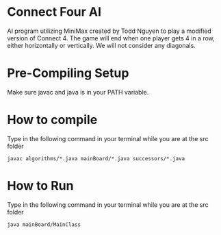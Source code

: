 # Connect Four AI
AI program utilizing MiniMax created by Todd Nguyen to play a modified version of Connect 4. The game will end when one player gets 4 in a row, either horizontally or vertically. We will not consider any diagonals.

# Pre-Compiling Setup
Make sure javac and java is in your PATH variable.

# How to compile
Type in the following command in your terminal while you are at the src folder
```
javac algorithms/*.java mainBoard/*.java successors/*.java
```

# How to Run
Type in the following command in your terminal while you are at the src folder
```
java mainBoard/MainClass
```